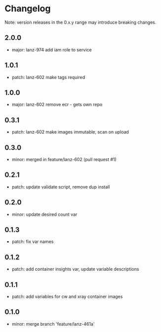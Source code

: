 # Changelog
Note: version releases in the 0.x.y range may introduce breaking changes.

## 2.0.0

- major: lanz-974  add iam role to service

## 1.0.1

- patch: lanz-602  make tags required

## 1.0.0

- major: lanz-602  remove ecr - gets own repo

## 0.3.1

- patch: lanz-602  make images immutable, scan on upload

## 0.3.0

- minor: merged in feature/lanz-602 (pull request #1)

## 0.2.1

- patch:  update validate script, remove dup install

## 0.2.0

- minor:  update desired count var

## 0.1.3

- patch: fix var names

## 0.1.2

- patch:  add container insights var, update variable descriptions

## 0.1.1

- patch:  add variables for cw and xray container images

## 0.1.0

- minor: merge branch 'feature/lanz-461a'
